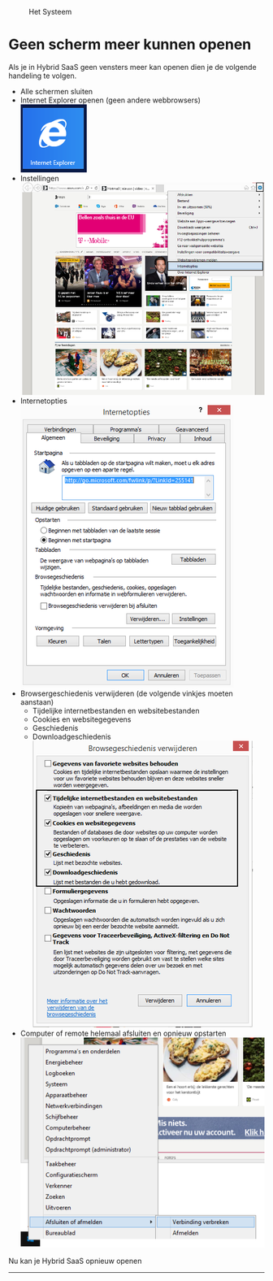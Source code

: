 <properties>
	<page>
		<title>Geschiedenis leegmaken</title>
	</page>
	<menu>
		<position>Het Systeem </position> 
		<title>Geschiedenis leegmaken</title>
	</menu>
</properties>

# Geen scherm meer kunnen openen #

Als je in Hybrid SaaS geen vensters meer kan openen dien je de volgende handeling te volgen.


* Alle schermen sluiten
* Internet Explorer openen (geen andere webbrowsers)
![](images/1.png)
* Instellingen
![](images/2.png)
* Internetopties
![](images/3.png)
* Browsergeschiedenis verwijderen (de volgende vinkjes moeten aanstaan)
	* Tijdelijke internetbestanden en websitebestanden
	* Cookies en websitegegevens
	* Geschiedenis
	* Downloadgeschiedenis
	![](images/4.png)
* Computer of remote helemaal afsluiten en opnieuw opstarten
![](images/5.png)

Nu kan je Hybrid SaaS opnieuw openen

----------

